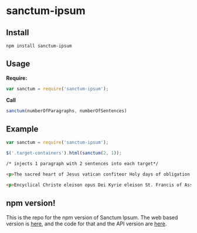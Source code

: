 # sanctum-ipsum

## Install

`npm install sanctum-ipsum`

## Usage

**Require:**

```javascript
var sanctum = require('sanctum-ipsum');
```

**Call**

```javascript
sanctum(numberOfParagraphs, numberOfSentences)
```

## Example
```javascript
var sanctum = require('sanctum-ipsum');

$('.target-containers').html(sanctum(2, 1));
```

```html
/* injects 1 paragraph with 2 sentences into each target*/

<p>The sacred heart of Jesus vatican confiteor Holy days of obligation St. James forgive me Father, for I have sinned vicar of Christ stations of the cross John-Henry Newman assumption. </p>

<p>Encyclical Christe eleison opus Dei Kyrie eleison St. Francis of Assisi canonization natural law Pope Francis peace be with you, and also with you dogma Benedictine St. Gabriel canonization. </p>
```

## npm version!
This is the repo for the npm version of Sanctum Ipsum.  The web based version is [here](https://graysonhicks.github.io/sanctum-ipsum/), and the code for that and the API version are [here](https://github.com/graysonhicks/sanctum-ipsum).
